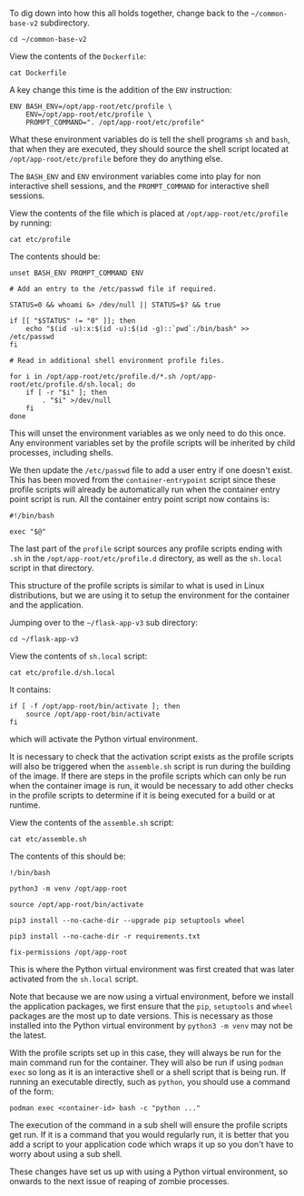 To dig down into how this all holds together, change back to the `~/common-base-v2` subdirectory.

```execute
cd ~/common-base-v2
```

View the contents of the `Dockerfile`:

```execute
cat Dockerfile
```

A key change this time is the addition of the `ENV` instruction:

```
ENV BASH_ENV=/opt/app-root/etc/profile \
    ENV=/opt/app-root/etc/profile \
    PROMPT_COMMAND=". /opt/app-root/etc/profile"
```

What these environment variables do is tell the shell programs `sh` and `bash`, that when they are executed, they should source the shell script located at `/opt/app-root/etc/profile` before they do anything else.

The `BASH_ENV` and `ENV` environment variables come into play for non interactive shell sessions, and the `PROMPT_COMMAND` for interactive shell sessions.

View the contents of the file which is placed at `/opt/app-root/etc/profile` by running:

```execute
cat etc/profile
```

The contents should be:

```
unset BASH_ENV PROMPT_COMMAND ENV

# Add an entry to the /etc/passwd file if required.

STATUS=0 && whoami &> /dev/null || STATUS=$? && true

if [[ "$STATUS" != "0" ]]; then
    echo "$(id -u):x:$(id -u):$(id -g)::`pwd`:/bin/bash" >> /etc/passwd
fi

# Read in additional shell environment profile files.

for i in /opt/app-root/etc/profile.d/*.sh /opt/app-root/etc/profile.d/sh.local; do
    if [ -r "$i" ]; then
        . "$i" >/dev/null
    fi
done
```

This will unset the environment variables as we only need to do this once. Any environment variables set by the profile scripts will be inherited by child processes, including shells.

We then update the `/etc/passwd` file to add a user entry if one doesn't exist. This has been moved from the `container-entrypoint` script since these profile scripts will already be automatically run when the container entry point script is run. All the container entry point script now contains is:

```
#!/bin/bash

exec "$@"
```

The last part of the `profile` script sources any profile scripts ending with `.sh` in the `/opt/app-root/etc/profile.d` directory, as well as the `sh.local` script in that directory.

This structure of the profile scripts is similar to what is used in Linux distributions, but we are using it to setup the environment for the container and the application.

Jumping over to the `~/flask-app-v3` sub directory:

```execute
cd ~/flask-app-v3
```

View the contents of `sh.local` script:

```execute
cat etc/profile.d/sh.local
```

It contains:

```
if [ -f /opt/app-root/bin/activate ]; then
    source /opt/app-root/bin/activate
fi
```

which will activate the Python virtual environment.

It is necessary to check that the activation script exists as the profile scripts will also be triggered when the `assemble.sh` script is run during the building of the image. If there are steps in the profile scripts which can only be run when the container image is run, it would be necessary to add other checks in the profile scripts to determine if it is being executed for a build or at runtime.

View the contents of the `assemble.sh` script:

```execute
cat etc/assemble.sh
```

The contents of this should be:

```
!/bin/bash

python3 -m venv /opt/app-root

source /opt/app-root/bin/activate

pip3 install --no-cache-dir --upgrade pip setuptools wheel

pip3 install --no-cache-dir -r requirements.txt

fix-permissions /opt/app-root
```

This is where the Python virtual environment was first created that was later activated from the `sh.local` script.

Note that because we are now using a virtual environment, before we install the application packages, we first ensure that the `pip`, `setuptools` and `wheel` packages are the most up to date versions. This is necessary as those installed into the Python virtual environment by `python3 -m venv` may not be the latest.

With the profile scripts set up in this case, they will always be run for the main command run for the container. They will also be run if using `podman exec` so long as it is an interactive shell or a shell script that is being run. If running an executable directly, such as `python`, you should use a command of the form:

```
podman exec <container-id> bash -c "python ..."
```

The execution of the command in a sub shell will ensure the profile scripts get run. If it is a command that you would regularly run, it is better that you add a script to your application code which wraps it up so you don't have to worry about using a sub shell.

These changes have set us up with using a Python virtual environment, so onwards to the next issue of reaping of zombie processes.
